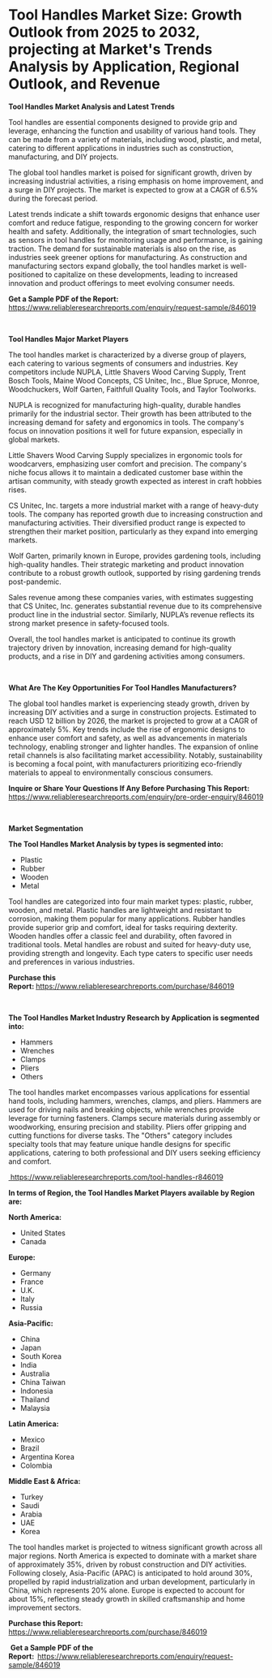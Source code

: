 <p><h1>Tool Handles Market Size: Growth Outlook from 2025 to 2032, projecting at Market's Trends Analysis by Application, Regional Outlook, and Revenue</h1></p><p><strong>Tool Handles Market Analysis and Latest Trends</strong></p>
<p><p>Tool handles are essential components designed to provide grip and leverage, enhancing the function and usability of various hand tools. They can be made from a variety of materials, including wood, plastic, and metal, catering to different applications in industries such as construction, manufacturing, and DIY projects. </p><p>The global tool handles market is poised for significant growth, driven by increasing industrial activities, a rising emphasis on home improvement, and a surge in DIY projects. The market is expected to grow at a CAGR of 6.5% during the forecast period. </p><p>Latest trends indicate a shift towards ergonomic designs that enhance user comfort and reduce fatigue, responding to the growing concern for worker health and safety. Additionally, the integration of smart technologies, such as sensors in tool handles for monitoring usage and performance, is gaining traction. The demand for sustainable materials is also on the rise, as industries seek greener options for manufacturing. As construction and manufacturing sectors expand globally, the tool handles market is well-positioned to capitalize on these developments, leading to increased innovation and product offerings to meet evolving consumer needs.</p></p>
<p><strong>Get a Sample PDF of the Report:&nbsp;</strong> <a href="https://www.reliableresearchreports.com/enquiry/request-sample/846019?utm_campaign=2395&utm_medium=2&utm_source=Github&utm_content=ia&utm_term=16042025&utm_id=tool-handles">https://www.reliableresearchreports.com/enquiry/request-sample/846019</a></p>
<p>&nbsp;</p>
<p><strong>Tool Handles Major Market Players</strong></p>
<p><p>The tool handles market is characterized by a diverse group of players, each catering to various segments of consumers and industries. Key competitors include NUPLA, Little Shavers Wood Carving Supply, Trent Bosch Tools, Maine Wood Concepts, CS Unitec, Inc., Blue Spruce, Monroe, Woodchuckers, Wolf Garten, Faithfull Quality Tools, and Taylor Toolworks.</p><p>NUPLA is recognized for manufacturing high-quality, durable handles primarily for the industrial sector. Their growth has been attributed to the increasing demand for safety and ergonomics in tools. The company's focus on innovation positions it well for future expansion, especially in global markets.</p><p>Little Shavers Wood Carving Supply specializes in ergonomic tools for woodcarvers, emphasizing user comfort and precision. The company's niche focus allows it to maintain a dedicated customer base within the artisan community, with steady growth expected as interest in craft hobbies rises.</p><p>CS Unitec, Inc. targets a more industrial market with a range of heavy-duty tools. The company has reported growth due to increasing construction and manufacturing activities. Their diversified product range is expected to strengthen their market position, particularly as they expand into emerging markets.</p><p>Wolf Garten, primarily known in Europe, provides gardening tools, including high-quality handles. Their strategic marketing and product innovation contribute to a robust growth outlook, supported by rising gardening trends post-pandemic.</p><p>Sales revenue among these companies varies, with estimates suggesting that CS Unitec, Inc. generates substantial revenue due to its comprehensive product line in the industrial sector. Similarly, NUPLA’s revenue reflects its strong market presence in safety-focused tools.</p><p>Overall, the tool handles market is anticipated to continue its growth trajectory driven by innovation, increasing demand for high-quality products, and a rise in DIY and gardening activities among consumers.</p></p>
<p>&nbsp;</p>
<p><strong>What Are The Key Opportunities For Tool Handles Manufacturers?</strong></p>
<p><p>The global tool handles market is experiencing steady growth, driven by increasing DIY activities and a surge in construction projects. Estimated to reach USD 12 billion by 2026, the market is projected to grow at a CAGR of approximately 5%. Key trends include the rise of ergonomic designs to enhance user comfort and safety, as well as advancements in materials technology, enabling stronger and lighter handles. The expansion of online retail channels is also facilitating market accessibility. Notably, sustainability is becoming a focal point, with manufacturers prioritizing eco-friendly materials to appeal to environmentally conscious consumers.</p></p>
<p><strong>Inquire or Share Your Questions If Any Before Purchasing This Report:</strong> <a href="https://www.reliableresearchreports.com/enquiry/pre-order-enquiry/846019?utm_campaign=2395&utm_medium=2&utm_source=Github&utm_content=ia&utm_term=16042025&utm_id=tool-handles">https://www.reliableresearchreports.com/enquiry/pre-order-enquiry/846019</a></p>
<p>&nbsp;</p>
<p><strong>Market Segmentation</strong></p>
<p><strong>The Tool Handles Market Analysis by types is segmented into:</strong></p>
<p><ul><li>Plastic</li><li>Rubber</li><li>Wooden</li><li>Metal</li></ul></p>
<p><p>Tool handles are categorized into four main market types: plastic, rubber, wooden, and metal. Plastic handles are lightweight and resistant to corrosion, making them popular for many applications. Rubber handles provide superior grip and comfort, ideal for tasks requiring dexterity. Wooden handles offer a classic feel and durability, often favored in traditional tools. Metal handles are robust and suited for heavy-duty use, providing strength and longevity. Each type caters to specific user needs and preferences in various industries.</p></p>
<p><strong>Purchase this Report:&nbsp;</strong><a href="https://www.reliableresearchreports.com/purchase/846019?utm_campaign=2395&utm_medium=2&utm_source=Github&utm_content=ia&utm_term=16042025&utm_id=tool-handles">https://www.reliableresearchreports.com/purchase/846019</a></p>
<p>&nbsp;</p>
<p><strong>The Tool Handles Market Industry Research by Application is segmented into:</strong></p>
<p><ul><li>Hammers</li><li>Wrenches</li><li>Clamps</li><li>Pliers</li><li>Others</li></ul></p>
<p><p>The tool handles market encompasses various applications for essential hand tools, including hammers, wrenches, clamps, and pliers. Hammers are used for driving nails and breaking objects, while wrenches provide leverage for turning fasteners. Clamps secure materials during assembly or woodworking, ensuring precision and stability. Pliers offer gripping and cutting functions for diverse tasks. The "Others" category includes specialty tools that may feature unique handle designs for specific applications, catering to both professional and DIY users seeking efficiency and comfort.</p></p>
<p><a href="https://www.reliableresearchreports.com/tool-handles-r846019?utm_campaign=2395&utm_medium=2&utm_source=Github&utm_content=ia&utm_term=16042025&utm_id=tool-handles">&nbsp;https://www.reliableresearchreports.com/tool-handles-r846019</a></p>
<p><strong>In terms of Region, the Tool Handles Market Players available by Region are:</strong></p>
<p>
    <p> <strong> North America: </strong>
        <ul>
            <li>United States</li>
            <li>Canada</li>
        </ul>
        </p> 
    <p> <strong> Europe: </strong>
        <ul>
            <li>Germany</li>
            <li>France</li>
            <li>U.K.</li>
            <li>Italy</li>
            <li>Russia</li>
        </ul>
        </p> 
    <p> <strong> Asia-Pacific: </strong>
        <ul>
            <li>China</li>
            <li>Japan</li>
            <li>South Korea</li>
            <li>India</li>
            <li>Australia</li>
            <li>China Taiwan</li>
            <li>Indonesia</li>
            <li>Thailand</li>
            <li>Malaysia</li>
        </ul>
        </p> 
    <p> <strong> Latin America: </strong>
        <ul>
            <li>Mexico</li>
            <li>Brazil</li>
            <li>Argentina Korea</li>
            <li>Colombia</li>
        </ul>
        </p> 
    <p> <strong> Middle East & Africa: </strong>
        <ul>
            <li>Turkey</li>
            <li>Saudi</li>
            <li>Arabia</li>
            <li>UAE</li>
            <li>Korea</li>
        </ul>
    </p>
    </p>
<p><p>The tool handles market is projected to witness significant growth across all major regions. North America is expected to dominate with a market share of approximately 35%, driven by robust construction and DIY activities. Following closely, Asia-Pacific (APAC) is anticipated to hold around 30%, propelled by rapid industrialization and urban development, particularly in China, which represents 20% alone. Europe is expected to account for about 15%, reflecting steady growth in skilled craftsmanship and home improvement sectors.</p></p>
<p><strong>Purchase this Report: </strong><a href="https://www.reliableresearchreports.com/purchase/846019?utm_campaign=2395&utm_medium=2&utm_source=Github&utm_content=ia&utm_term=16042025&utm_id=tool-handles">https://www.reliableresearchreports.com/purchase/846019</a></p>
<p>&nbsp;<strong>Get a Sample PDF of the Report:&nbsp;&nbsp;</strong><a href="https://www.reliableresearchreports.com/enquiry/request-sample/846019?utm_campaign=2395&utm_medium=2&utm_source=Github&utm_content=ia&utm_term=16042025&utm_id=tool-handles">https://www.reliableresearchreports.com/enquiry/request-sample/846019</a></p>
<p><strong></strong></p>
<p><p></p><p></p><p></p></p>